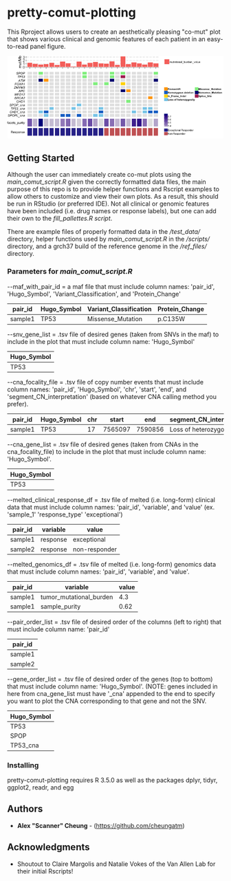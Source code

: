 # pretty-comut-plotting

This Rproject allows users to create an aesthetically pleasing "co-mut" plot that shows various clinical and genomic features of each patient in an easy-to-read panel figure.


![Example pretty comut plot](https://github.com/cheungatm/pretty-comut-plotting/blob/master/images/example_comut_plot.png)

## Getting Started

Although the user can immediately create co-mut plots using the _main_comut_script.R_ given the correctly formatted data files, the main purpose of this repo is to provide helper functions and Rscript examples to allow others to customize and view their own plots. As a result, this should be run in RStudio (or preferred IDE). Not all clinical or genomic features have been included (i.e. drug names or response labels), but one can add their own to the _fill_pallettes.R script_.

There are example files of properly formatted data in the _/test_data/_ directory, helper functions used by _main_comut_script.R_ in the _/scripts/_ directory, and a grch37 build of the reference genome in the _/ref_files/_ directory. 

### Parameters for _main_comut_script.R_

--maf_with_pair_id = a maf file that must include column names: 'pair_id', 'Hugo_Symbol', 'Variant_Classification', and 'Protein_Change'

pair_id | Hugo_Symbol | Variant_Classification | Protein_Change
------------ | ------------ | ------------ | ------------
sample1 | TP53 | Missense_Mutation | p.C135W


--snv_gene_list = .tsv file of desired genes (taken from SNVs in the maf) to include in the plot that must include column name: 'Hugo_Symbol'

| Hugo_Symbol |
-------------- |
TP53 |


--cna_focality_file = .tsv file of copy number events that must include column names: 'pair_id', 'Hugo_Symbol', 'chr', 'start', 'end', and 'segment_CN_interpretation' (based on whatever CNA calling method you prefer).


pair_id | Hugo_Symbol | chr | start | end | segment_CN_interpretation
------------ | ------------ | ------------ | ------------ | ------------ | ------------
sample1 | TP53 | 17 | 7565097 | 7590856 | Loss of heterozygosity


--cna_gene_list = .tsv file of desired genes (taken from CNAs in the cna_focality_file) to include in the plot that must include column name: 'Hugo_Symbol'.


| Hugo_Symbol |
-------------- |
TP53 |


--melted_clinical_response_df = .tsv file of melted (i.e. long-form) clinical data that must include column names: 'pair_id', 'variable', and 'value' (ex. 'sample_1' 'response_type' 'exceptional')


pair_id | variable | value | 
------------ | ------------ | ------------ |
sample1 | response | exceptional |
sample2 | response | non-responder |


--melted_genomics_df = .tsv file of melted (i.e. long-form) genomics data that must include column names: 'pair_id', 'variable', and 'value'.


pair_id | variable | value | 
------------ | ------------ | ------------ |
sample1 | tumor_mutational_burden | 4.3 |
sample1 | sample_purity | 0.62

--pair_order_list = .tsv file of desired order of the columns (left to right) that must include column name: 'pair_id'


| pair_id |
-------------- |
sample1 |
sample2 |


--gene_order_list = .tsv file of desired order of the genes (top to bottom) that must include column name: 'Hugo_Symbol'.
(NOTE: genes included in here from cna_gene_list must have '\_cna' appended to the end to specify you want to plot the CNA corresponding to that gene and not the SNV.

| Hugo_Symbol |
-------------- |
TP53 |
SPOP |
TP53_cna |

### Installing

pretty-comut-plotting requires R 3.5.0 as well as the packages dplyr, tidyr, ggplot2, readr, and egg

## Authors

* **Alex "Scanner" Cheung** - (https://github.com/cheungatm)

## Acknowledgments

* Shoutout to Claire Margolis and Natalie Vokes of the Van Allen Lab for their initial Rscripts!

